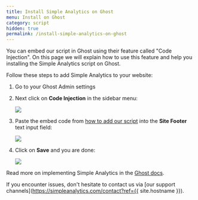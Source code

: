 ```yaml
---
title: Install Simple Analytics on Ghost
menu: Install on Ghost
category: script
hidden: true
permalink: /install-simple-analytics-on-ghost
---
```


You can embed our script in Ghost using their feature called "Code Injection". On this page we will explain how to use this feature and help you installing the Simple Analytics script on Ghost.

Follow these steps to add Simple Analytics to your website:

1. Go to your Ghost Admin settings
1. Next click on **Code Injection** in the sidebar menu:

   ![](/images/ghost-click-code-injection.jpg)

1. Paste the embed code from [how to add our script](/script) into the **Site Footer** text input field:

   ![](/images/ghost-add-code.jpg)

1. Click on **Save** and you are done:

   ![](/images/ghost-save-code.jpg)

Read more on implementing Simple Analytics in the [Ghost docs](https://ghost.org/integrations/simple-analytics/).

If you encounter issues, don't hesitate to contact us via [our support channels](https://simpleanalytics.com/contact?ref={{ site.hostname }}).
